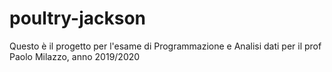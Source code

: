 # poultry-jackson
Questo è il progetto per l'esame di Programmazione e Analisi dati
per il prof  Paolo Milazzo, anno 2019/2020
